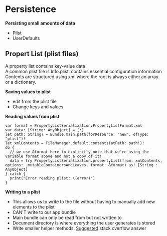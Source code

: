 # Persistence
**Persisting small amounts of data**  
- Plist
- UserDefaults


## Propert List (plist files)
A property list contains key-value data  
A common plist file is Info.plist: contains essential configuration information  
Contents are structured using xml where the root is always either an array or a dictionary.  

**Saving values to plist**  
- edit from the plist file  
- Change keys and values

**Reading values from plist** 
```
var format = PropertyListSerialization.PropertyListFormat.xml
var data: [String: AnyObject] = [:]
let path: String? = Bundle.main.path(forResource: "new", ofType: "plist")!
let xmlContents = FileManager.default.contents(atPath: path!)!
do {
  // we use &format here to explicitly note that we're using the variable format above and not a copy of it!
  data = try PropertyListSerialization.propertyList(from: xmlContents, options: .mutableContainersAndLeaves, format: &format) as! [String : AnyObject]
} catch {
  print("Error reading plist: \(error)")
}
```

**Writing to a plist** 
- This allows us to write to the file without having to manually add new elements to the plist  
- CAN'T write to our app bundle
- Main bundle can only be read from but not written to
- Document directory is where everything the user generates is stored
- Write smaller helper methods. [Suggested](https://stackoverflow.com/questions/25100262/save-data-to-plist-file-in-swift) stack overflow answer

